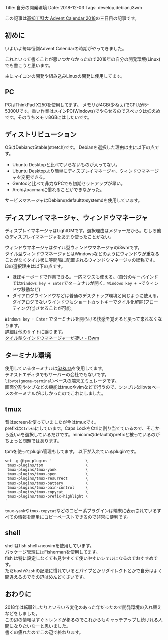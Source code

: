 Title: 自分の開発環境
Date: 2018-12-03
Tags: develop,debian,i3wm

この記事は[高知工科大 Advent Calendar 2018](https://adventar.org/calendars/2959)の三日目の記事です。
## 初めに
いよいよ毎年恒例Advent Calendarの時期がやってきました。

これといって書くことが思いつかなかったので2018年の自分の開発環境(Linux)でも書こうと思います。

主にマイコンの開発や組み込みLinuxの開発に使用してます。

## PC
PCはThinkPad X250を使用してます。
メモリが4GB(少ねぇ)でCPUがi5-5300Uです。重い作業はメインPC(Windows)でやらせるのでスペックは抑えめです。そのうちメモリ8GBにはしたいです。

## ディストリビューション
OSはDebianのStable(stretch)です。
Debianを選択した理由は主に以下の点です。
- Ubuntu Desktopと比べていらないものが入ってない。
- Ubuntu Desktopより簡単にディスプレイマネージャ、ウィンドウマネージャを変更できる。
- Gentooと比べて非力なPCでも初期セットアップが早い。
- Archはpacmanに慣れることができなかった。

サービスマネージャはDebianのdefaultのsystemdを使用しています。

## ディスプレイマネージャ、ウィンドウマネージャ
ディスプレイマネージャはLightDMです。選択理由はメジャーだから。むしろ他のディスプレイマネージャをあまり使ったことがない。

ウィンドウマネージャはタイル型ウィンドウマネージャのi3wmです。  
タイル型ウィンドウマネージャとはWindowsなどのようにウィンドウが重なることがなくタイル状に等間隔に配置されるウィンドウマネージャの総称です。  
i3の選択理由は以下の点です。
- ほぼキーボードで作業できる。一応マウスも使える。(自分のキーバインドでは```Windows key + Enter```でターミナルが開く、```Windows key + →```でウィンドウ移動など)
- ダイアログウインドウなどは普通のデスクトップ環境と同じように使える。ダイアログでないウインドウもショートカットキーでタイル化解除(フローティング化)させることが可能。  

```Windows key + Enter``` でターミナルを開らける快感を覚えると戻って来れなくなります。  
詳細は他のサイトに譲ります。  
[タイル型ウインドウマネージャーが凄い - i3wm](https://trap.jp/post/425/)

## ターミナル環境
使用しているターミナルは[Sakura](https://launchpad.net/sakura)を使用してます。  
テキストエディタでもサーバーの会社でもないです。  
```libvte(gnome-terminal)```ベースの端末エミュレータです。  
画面分割やタブなどの機能はtmuxやvimなどで行うので、シンプルなlibvteベースのターミナルがほしかったのでこれにしました。

## tmux
昔はscreenを使っていましたが今はtmuxです。  
prefixは```Ctrl+a```にしています。Caps LockをCtrlに割り当てているので、そこから近いaを選択しているだけです。minicomのdefaultのprefixと被っているのがちょっと問題ではあります。  

tpmを使ってplugin管理もしてます。
以下が入れているpluginです。
```
set -g @tpm_plugins '               \
 tmux-plugins/tpm                   \
 tmux-plugins/tmux-yank             \
 tmux-plugins/tmux-open             \
 tmux-plugins/tmux-resurrect        \
 tmux-plugins/tmux-battery          \
 tmux-plugins/tmux-pain-control     \
 tmux-plugins/tmux-copycat          \
 tmux-plugins/tmux-prefix-highlight \
'
```
```tmux-yank```や```tmux-copycat```などのコピー系プラグインは端末に表示されているすべての情報を簡単にコピーペーストできるので非常に便利です。  

## shell
shellはfish shell+neovimを使用しています。  
パッケージ管理にはFishermanを使用してます。  
fish は特に設定しなくても見やすくて使いやすいシェルになるのでおすすめです。  
ただbashやzshの記法に慣れているとパイプとかリダイレクトとかで自分はよく間違えるのでその辺はめんどくさいです。

## おわりに
2018年は転職?したりといろいろ変化のあった年だったので開発環境の入れ替えなどをしました。  
この辺の情報はすぐトレンドが移るのでこれからもキャッチアップし続けれる人間になりたいなーと思いました。  
書くの疲れたのでこの辺で終わります。

